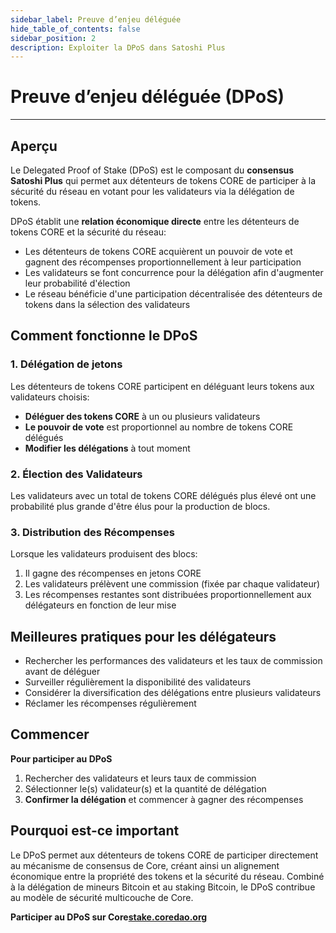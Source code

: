 ```yaml
---
sidebar_label: Preuve d’enjeu déléguée
hide_table_of_contents: false
sidebar_position: 2
description: Exploiter la DPoS dans Satoshi Plus
---
```


# Preuve d’enjeu déléguée (DPoS)

---

## Aperçu

Le Delegated Proof of Stake (DPoS) est le composant du **consensus Satoshi Plus** qui permet aux détenteurs de tokens CORE de participer à la sécurité du réseau en votant pour les validateurs via la délégation de tokens.

DPoS établit une **relation économique directe** entre les détenteurs de tokens CORE et la sécurité du réseau:

- Les détenteurs de tokens CORE acquièrent un pouvoir de vote et gagnent des récompenses proportionnellement à leur participation
- Les validateurs se font concurrence pour la délégation afin d'augmenter leur probabilité d'élection
- Le réseau bénéficie d'une participation décentralisée des détenteurs de tokens dans la sélection des validateurs

## Comment fonctionne le DPoS

### 1. Délégation de jetons

Les détenteurs de tokens CORE participent en déléguant leurs tokens aux validateurs choisis:

- **Déléguer des tokens CORE** à un ou plusieurs validateurs
- **Le pouvoir de vote** est proportionnel au nombre de tokens CORE délégués
- **Modifier les délégations** à tout moment

### 2. Élection des Validateurs

Les validateurs avec un total de tokens CORE délégués plus élevé ont une probabilité plus grande d'être élus pour la production de blocs.

### 3. Distribution des Récompenses

Lorsque les validateurs produisent des blocs:

1. Il gagne des récompenses en jetons CORE
2. Les validateurs prélèvent une commission (fixée par chaque validateur)
3. Les récompenses restantes sont distribuées proportionnellement aux délégateurs en fonction de leur mise

## Meilleures pratiques pour les délégateurs

- Rechercher les performances des validateurs et les taux de commission avant de déléguer
- Surveiller régulièrement la disponibilité des validateurs
- Considérer la diversification des délégations entre plusieurs validateurs
- Réclamer les récompenses régulièrement

## Commencer

**Pour participer au DPoS**

1. Rechercher des validateurs et leurs taux de commission
2. Sélectionner le(s) validateur(s) et la quantité de délégation
3. **Confirmer la délégation** et commencer à gagner des récompenses

## Pourquoi est-ce important

Le DPoS permet aux détenteurs de tokens CORE de participer directement au mécanisme de consensus de Core, créant ainsi un alignement économique entre la propriété des tokens et la sécurité du réseau. Combiné à la délégation de mineurs Bitcoin et au staking Bitcoin, le DPoS contribue au modèle de sécurité multicouche de Core.

**Participer au DPoS sur Core[stake.coredao.org](https://stake.coredao.org)**
